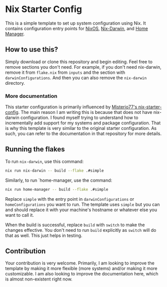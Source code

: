 # Nix Starter Config

This is a simple template to set up system configuration using Nix. It contains configuration entry points for [NixOS](https://nixos.org/), [Nix-Darwin](https://github.com/LnL7/nix-darwin), and [Home Manager](https://github.com/nix-community/home-manager/).

## How to use this?

Simply download or clone this repository and begin editing. Feel free to remove sections you don't need. For example, if you don't need nix-darwin, remove it from `flake.nix` from `inputs` and the section with `darwinConfigurations`. And then you can also remove the `nix-darwin` directory.

### More documentation

This starter configuration is primarily influenced by [Misterio77's nix-starter-config](https://github.com/Misterio77/nix-starter-configs). The main reason I am writing this is because that does not have nix-darwin configuration. I found myself trying to understand how to incrementally add support for my systems and package configuration. That is why this template is very similar to the original starter configuration. As such, you can refer to the documentation in that repository for more details.

## Running the flakes

To run `nix-darwin`, use this command:

```bash
nix run nix-darwin -- build --flake .#simple
```

Similarly, to run `home-manager, use the command:

```bash
nix run home-manager -- build --flake .#simple
```

Replace `simple` with the entry point in `darwinConfigurations` or `homeConfigurations` you want to run. The template uses `simple` but you can and should replace it with your machine's hostname or whatever else you want to call it.

When the build is successful, replace `build` with `switch` to make the changes effective. You don't need to run `build` explicitly as `switch` will do that as well. This just helps in testing.

## Contribution

Your contribution is very welcome. Primarily, I am looking to improve the template by making it more flexible (more systems) and/or making it more customizable. I am also looking to improve the documentation here, which is almost non-existent right now.
